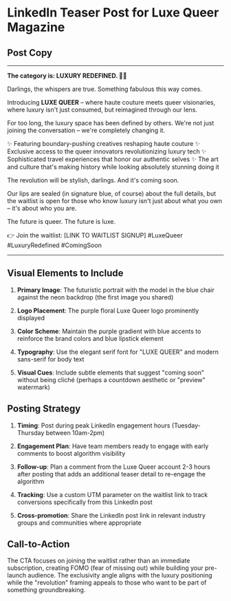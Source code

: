# LinkedIn Teaser Post for Luxe Queer Magazine

## Post Copy

---

**The category is: LUXURY REDEFINED. 💜💙**

Darlings, the whispers are true. Something fabulous this way comes.

Introducing **LUXE QUEER** – where haute couture meets queer visionaries, where luxury isn't just consumed, but reimagined through our lens.

For too long, the luxury space has been defined by others. We're not just joining the conversation – we're completely changing it.

✨ Featuring boundary-pushing creatives reshaping haute couture
✨ Exclusive access to the queer innovators revolutionizing luxury tech
✨ Sophisticated travel experiences that honor our authentic selves
✨ The art and culture that's making history while looking absolutely stunning doing it

The revolution will be stylish, darlings. And it's coming soon.

Our lips are sealed (in signature blue, of course) about the full details, but the waitlist is open for those who know luxury isn't just about what you own – it's about who you are.

The future is queer. The future is luxe.

👉 Join the waitlist: [LINK TO WAITLIST SIGNUP]
#LuxeQueer #LuxuryRedefined #ComingSoon

---

## Visual Elements to Include

1. **Primary Image**: The futuristic portrait with the model in the blue chair against the neon backdrop (the first image you shared)

2. **Logo Placement**: The purple floral Luxe Queer logo prominently displayed

3. **Color Scheme**: Maintain the purple gradient with blue accents to reinforce the brand colors and blue lipstick element

4. **Typography**: Use the elegant serif font for "LUXE QUEER" and modern sans-serif for body text

5. **Visual Cues**: Include subtle elements that suggest "coming soon" without being cliché (perhaps a countdown aesthetic or "preview" watermark)

## Posting Strategy

1. **Timing**: Post during peak LinkedIn engagement hours (Tuesday-Thursday between 10am-2pm)

2. **Engagement Plan**: Have team members ready to engage with early comments to boost algorithm visibility

3. **Follow-up**: Plan a comment from the Luxe Queer account 2-3 hours after posting that adds an additional teaser detail to re-engage the algorithm

4. **Tracking**: Use a custom UTM parameter on the waitlist link to track conversions specifically from this LinkedIn post

5. **Cross-promotion**: Share the LinkedIn post link in relevant industry groups and communities where appropriate

## Call-to-Action

The CTA focuses on joining the waitlist rather than an immediate subscription, creating FOMO (fear of missing out) while building your pre-launch audience. The exclusivity angle aligns with the luxury positioning while the "revolution" framing appeals to those who want to be part of something groundbreaking.
